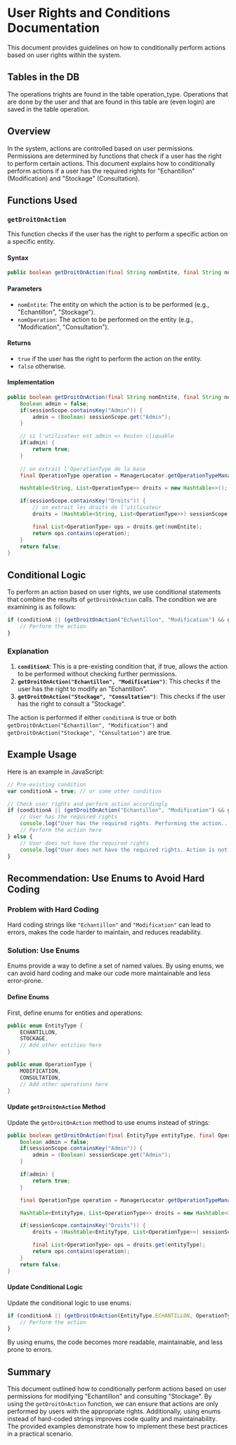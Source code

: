 # User Rights and Conditions Documentation

This document provides guidelines on how to conditionally perform actions based on user rights within the system. 
## Tables in the DB
The operations trights are found in the table operation_type. 
Operations that are done by the user and that are found in this table are (even login) are saved in the table operation.
## Overview

In the system, actions are controlled based on user permissions. Permissions are determined by functions that check if a user has the right to perform certain actions. This document explains how to conditionally perform actions if a user has the required rights for "Echantillon" (Modification) and "Stockage" (Consultation).

## Functions Used

### `getDroitOnAction`

This function checks if the user has the right to perform a specific action on a specific entity.

#### Syntax
```java
public boolean getDroitOnAction(final String nomEntite, final String nomOperation)
```

#### Parameters
- `nomEntite`: The entity on which the action is to be performed (e.g., "Echantillon", "Stockage").
- `nomOperation`: The action to be performed on the entity (e.g., "Modification", "Consultation").

#### Returns
- `true` if the user has the right to perform the action on the entity.
- `false` otherwise.

#### Implementation
```java
public boolean getDroitOnAction(final String nomEntite, final String nomOperation) {
    Boolean admin = false;
    if(sessionScope.containsKey("Admin")) {
        admin = (Boolean) sessionScope.get("Admin");
    }

    // si l'utilisateur est admin => bouton cliquable
    if(admin) {
        return true;
    }
    
    // on extrait l'OperationType de la base
    final OperationType operation = ManagerLocator.getOperationTypeManager().findByNomLikeManager(nomOperation, true).get(0);

    Hashtable<String, List<OperationType>> droits = new Hashtable<>();

    if(sessionScope.containsKey("Droits")) {
        // on extrait les droits de l'utilisateur
        droits = (Hashtable<String, List<OperationType>>) sessionScope.get("Droits");

        final List<OperationType> ops = droits.get(nomEntite);
        return ops.contains(operation);
    }
    return false;
}
```

## Conditional Logic

To perform an action based on user rights, we use conditional statements that combine the results of `getDroitOnAction` calls. The condition we are examining is as follows:

```javascript
if (conditionA || (getDroitOnAction("Echantillon", "Modification") && getDroitOnAction("Stockage", "Consultation"))) {
    // Perform the action
}
```

### Explanation

1. **`conditionA`**: This is a pre-existing condition that, if true, allows the action to be performed without checking further permissions.
2. **`getDroitOnAction("Echantillon", "Modification")`**: This checks if the user has the right to modify an "Echantillon".
3. **`getDroitOnAction("Stockage", "Consultation")`**: This checks if the user has the right to consult a "Stockage".

The action is performed if either `conditionA` is true or both `getDroitOnAction("Echantillon", "Modification")` and `getDroitOnAction("Stockage", "Consultation")` are true.

## Example Usage

Here is an example in JavaScript:

```javascript
// Pre-existing condition
var conditionA = true; // or some other condition

// Check user rights and perform action accordingly
if (conditionA || (getDroitOnAction("Echantillon", "Modification") && getDroitOnAction("Stockage", "Consultation"))) {
    // User has the required rights
    console.log("User has the required rights. Performing the action...");
    // Perform the action here
} else {
    // User does not have the required rights
    console.log("User does not have the required rights. Action is not allowed.");
}
```

## Recommendation: Use Enums to Avoid Hard Coding

### Problem with Hard Coding

Hard coding strings like `"Echantillon"` and `"Modification"` can lead to errors, makes the code harder to maintain, and reduces readability. 

### Solution: Use Enums

Enums provide a way to define a set of named values. By using enums, we can avoid hard coding and make our code more maintainable and less error-prone.

#### Define Enums

First, define enums for entities and operations:

```java
public enum EntityType {
    ECHANTILLON,
    STOCKAGE,
    // Add other entities here
}

public enum OperationType {
    MODIFICATION,
    CONSULTATION,
    // Add other operations here
}
```

#### Update `getDroitOnAction` Method

Update the `getDroitOnAction` method to use enums instead of strings:

```java
public boolean getDroitOnAction(final EntityType entityType, final OperationType operationType) {
    Boolean admin = false;
    if(sessionScope.containsKey("Admin")) {
        admin = (Boolean) sessionScope.get("Admin");
    }

    if(admin) {
        return true;
    }

    final OperationType operation = ManagerLocator.getOperationTypeManager().findByNomLikeManager(operationType.name(), true).get(0);

    Hashtable<EntityType, List<OperationType>> droits = new Hashtable<>();

    if(sessionScope.containsKey("Droits")) {
        droits = (Hashtable<EntityType, List<OperationType>>) sessionScope.get("Droits");

        final List<OperationType> ops = droits.get(entityType);
        return ops.contains(operation);
    }
    return false;
}
```

#### Update Conditional Logic

Update the conditional logic to use enums:

```javascript
if (conditionA || (getDroitOnAction(EntityType.ECHANTILLON, OperationType.MODIFICATION) && getDroitOnAction(EntityType.STOCKAGE, OperationType.CONSULTATION))) {
    // Perform the action
}
```

By using enums, the code becomes more readable, maintainable, and less prone to errors.

## Summary

This document outlined how to conditionally perform actions based on user permissions for modifying "Echantillon" and consulting "Stockage". By using the `getDroitOnAction` function, we can ensure that actions are only performed by users with the appropriate rights. Additionally, using enums instead of hard-coded strings improves code quality and maintainability. The provided examples demonstrate how to implement these best practices in a practical scenario.